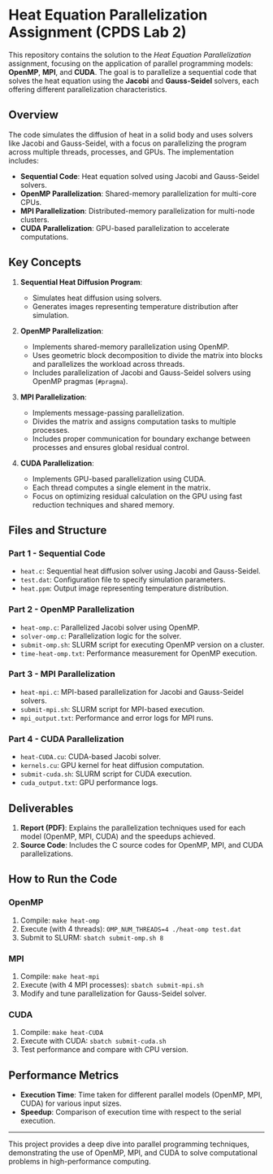 # Heat Equation Parallelization Assignment (CPDS Lab 2)

This repository contains the solution to the *Heat Equation Parallelization* assignment, focusing on the application of parallel programming models: **OpenMP**, **MPI**, and **CUDA**. The goal is to parallelize a sequential code that solves the heat equation using the **Jacobi** and **Gauss-Seidel** solvers, each offering different parallelization characteristics.

## Overview

The code simulates the diffusion of heat in a solid body and uses solvers like Jacobi and Gauss-Seidel, with a focus on parallelizing the program across multiple threads, processes, and GPUs. The implementation includes:

- **Sequential Code**: Heat equation solved using Jacobi and Gauss-Seidel solvers.
- **OpenMP Parallelization**: Shared-memory parallelization for multi-core CPUs.
- **MPI Parallelization**: Distributed-memory parallelization for multi-node clusters.
- **CUDA Parallelization**: GPU-based parallelization to accelerate computations.

## Key Concepts

1. **Sequential Heat Diffusion Program**:
   - Simulates heat diffusion using solvers.
   - Generates images representing temperature distribution after simulation.

2. **OpenMP Parallelization**:
   - Implements shared-memory parallelization using OpenMP.
   - Uses geometric block decomposition to divide the matrix into blocks and parallelizes the workload across threads.
   - Includes parallelization of Jacobi and Gauss-Seidel solvers using OpenMP pragmas (`#pragma`).

3. **MPI Parallelization**:
   - Implements message-passing parallelization.
   - Divides the matrix and assigns computation tasks to multiple processes.
   - Includes proper communication for boundary exchange between processes and ensures global residual control.

4. **CUDA Parallelization**:
   - Implements GPU-based parallelization using CUDA.
   - Each thread computes a single element in the matrix.
   - Focus on optimizing residual calculation on the GPU using fast reduction techniques and shared memory.

## Files and Structure

### Part 1 - Sequential Code
- `heat.c`: Sequential heat diffusion solver using Jacobi and Gauss-Seidel.
- `test.dat`: Configuration file to specify simulation parameters.
- `heat.ppm`: Output image representing temperature distribution.

### Part 2 - OpenMP Parallelization
- `heat-omp.c`: Parallelized Jacobi solver using OpenMP.
- `solver-omp.c`: Parallelization logic for the solver.
- `submit-omp.sh`: SLURM script for executing OpenMP version on a cluster.
- `time-heat-omp.txt`: Performance measurement for OpenMP execution.

### Part 3 - MPI Parallelization
- `heat-mpi.c`: MPI-based parallelization for Jacobi and Gauss-Seidel solvers.
- `submit-mpi.sh`: SLURM script for MPI-based execution.
- `mpi_output.txt`: Performance and error logs for MPI runs.

### Part 4 - CUDA Parallelization
- `heat-CUDA.cu`: CUDA-based Jacobi solver.
- `kernels.cu`: GPU kernel for heat diffusion computation.
- `submit-cuda.sh`: SLURM script for CUDA execution.
- `cuda_output.txt`: GPU performance logs.

## Deliverables

1. **Report (PDF)**: Explains the parallelization techniques used for each model (OpenMP, MPI, CUDA) and the speedups achieved.
2. **Source Code**: Includes the C source codes for OpenMP, MPI, and CUDA parallelizations.

## How to Run the Code

### OpenMP
1. Compile: `make heat-omp`
2. Execute (with 4 threads): `OMP_NUM_THREADS=4 ./heat-omp test.dat`
3. Submit to SLURM: `sbatch submit-omp.sh 8`

### MPI
1. Compile: `make heat-mpi`
2. Execute (with 4 MPI processes): `sbatch submit-mpi.sh`
3. Modify and tune parallelization for Gauss-Seidel solver.

### CUDA
1. Compile: `make heat-CUDA`
2. Execute with CUDA: `sbatch submit-cuda.sh`
3. Test performance and compare with CPU version.

## Performance Metrics

- **Execution Time**: Time taken for different parallel models (OpenMP, MPI, CUDA) for various input sizes.
- **Speedup**: Comparison of execution time with respect to the serial execution.

---

This project provides a deep dive into parallel programming techniques, demonstrating the use of OpenMP, MPI, and CUDA to solve computational problems in high-performance computing.
